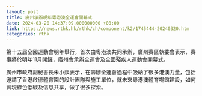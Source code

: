```yaml
---
layout: post
title: 廣州承辦明年粵港澳全運會開幕式
date: 2024-03-20 14:37:09.000000000 +08:00
link: https://news.rthk.hk/rthk/ch/component/k2/1745444-20240320.htm
categories: rthk
---
```


第十五屆全國運動會明年舉行，首次由粵港澳共同承辦，廣州賽區執委會表示，賽事將於明年11月開鑼，廣州會承辦全運會及全國殘疾人運動會開幕式。

廣州市政府副秘書長朱小燚表示，在籌辦全運會過程中吸納了很多港澳力量，包括邀請了香港啟德體育園的設計團隊與施工單位，就未來粵港澳體育場館建設，如何實現綠色低碳及信息共享，做了很多探索。
